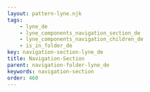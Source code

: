```yaml
---
layout: pattern-lyne.njk
tags: 
    - lyne_de
    - lyne_components_navigation_section_de
    - lyne_components_navigation_children_de
    - is_in_folder_de
key: navigation-section-lyne_de
title: Navigation-Section
parent: navigation-folder-lyne_de
keywords: navigation-section
order: 460
---
```

